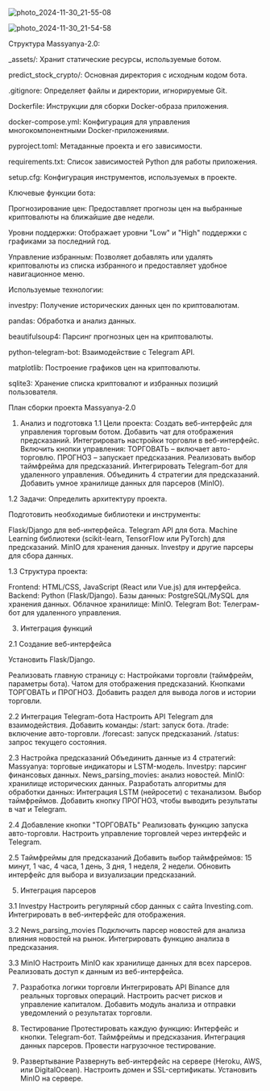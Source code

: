 





![photo_2024-11-30_21-55-08](https://github.com/user-attachments/assets/3d458fd1-1c1a-4a17-8c61-ca93a9d4bf0f)












![photo_2024-11-30_21-54-58](https://github.com/user-attachments/assets/7274ac77-9f98-41c1-909f-90bac8926f28)











Структура Massyanya-2.0:






_assets/: Хранит статические ресурсы, используемые ботом.


predict_stock_crypto/: Основная директория с исходным кодом бота.


.gitignore: Определяет файлы и директории, игнорируемые Git.


Dockerfile: Инструкции для сборки Docker-образа приложения.


docker-compose.yml: Конфигурация для управления многокомпонентными Docker-приложениями.


pyproject.toml: Метаданные проекта и его зависимости.


requirements.txt: Список зависимостей Python для работы приложения.


setup.cfg: Конфигурация инструментов, используемых в проекте.








Ключевые функции бота:


Прогнозирование цен: Предоставляет прогнозы цен на выбранные криптовалюты на ближайшие две недели.


Уровни поддержки: Отображает уровни "Low" и "High" поддержки с графиками за последний год.


Управление избранным: Позволяет добавлять или удалять криптовалюты из списка избранного и предоставляет удобное навигационное меню.








Используемые технологии:


investpy: Получение исторических данных цен по криптовалютам.


pandas: Обработка и анализ данных.


beautifulsoup4: Парсинг прогнозных цен на криптовалюты.


python-telegram-bot: Взаимодействие с Telegram API.


matplotlib: Построение графиков цен на криптовалюты.


sqlite3: Хранение списка криптовалют и избранных позиций пользователя.

















План сборки проекта Massyanya-2.0 



1. Анализ и подготовка
1.1 Цели проекта:
Создать веб-интерфейс для управления торговым ботом.
Добавить чат для отображения предсказаний.
Интегрировать настройки торговли в веб-интерфейс.
Включить кнопки управления:
ТОРГОВАТЬ – включает авто-торговлю.
ПРОГНОЗ – запускает предсказания.
Реализовать выбор таймфрейма для предсказаний.
Интегрировать Telegram-бот для удаленного управления.
Объединить 4 стратегии для предсказаний.
Добавить умное хранилище данных для парсеров (MinIO).



1.2 Задачи:
Определить архитектуру проекта.

Подготовить необходимые библиотеки и инструменты:

Flask/Django для веб-интерфейса.
Telegram API для бота.
Machine Learning библиотеки (scikit-learn, TensorFlow или PyTorch) для предсказаний.
MinIO для хранения данных.
Investpy и другие парсеры для сбора данных.



1.3 Структура проекта:

Frontend: HTML/CSS, JavaScript (React или Vue.js) для интерфейса.
Backend: Python (Flask/Django).
Базы данных: PostgreSQL/MySQL для хранения данных.
Облачное хранилище: MinIO.
Telegram Bot: Телеграм-бот для удаленного управления.

3. Интеграция функций
   
2.1 Создание веб-интерфейса

Установить Flask/Django.

Реализовать главную страницу с:
Настройками торговли (таймфрейм, параметры бота).
Чатом для отображения предсказаний.
Кнопками ТОРГОВАТЬ и ПРОГНОЗ.
Добавить раздел для вывода логов и истории торговли.


2.2 Интеграция Telegram-бота
Настроить API Telegram для взаимодействия.
Добавить команды:
/start: запуск бота.
/trade: включение авто-торговли.
/forecast: запуск предсказаний.
/status: запрос текущего состояния.


2.3 Настройка предсказаний
Объединить данные из 4 стратегий:
Massyanya: торговые индикаторы и LSTM-модель.
Investpy: парсинг финансовых данных.
News_parsing_movies: анализ новостей.
MinIO: хранилище исторических данных.
Разработать алгоритмы для обработки данных:
Интеграция LSTM (нейросети) с теханализом.
Выбор таймфреймов.
Добавить кнопку ПРОГНОЗ, чтобы выводить результаты в чат и Telegram.


2.4 Добавление кнопки "ТОРГОВАТЬ"
Реализовать функцию запуска авто-торговли.
Настроить управление торговлей через интерфейс и Telegram.


2.5 Таймфреймы для предсказаний
Добавить выбор таймфреймов:
15 минут, 1 час, 4 часа, 1 день, 3 дня, 1 неделя, 2 недели.
Обновить интерфейс для выбора и визуализации предсказаний.


5. Интеграция парсеров


3.1 Investpy
Настроить регулярный сбор данных с сайта Investing.com.
Интегрировать в веб-интерфейс для отображения.


3.2 News_parsing_movies
Подключить парсер новостей для анализа влияния новостей на рынок.
Интегрировать функцию анализа в предсказания.


3.3 MinIO
Настроить MinIO как хранилище данных для всех парсеров.
Реализовать доступ к данным из веб-интерфейса.


7. Разработка логики торговли
Интегрировать API Binance для реальных торговых операций.
Настроить расчет рисков и управление капиталом.
Добавить модуль анализа и отправки уведомлений о результатах торговли.


9. Тестирование
Протестировать каждую функцию:
Интерфейс и кнопки.
Telegram-бот.
Таймфреймы и предсказания.
Интеграция данных парсеров.
Провести нагрузочное тестирование.


11. Развертывание
Развернуть веб-интерфейс на сервере (Heroku, AWS, или DigitalOcean).
Настроить домен и SSL-сертификаты.
Установить MinIO на сервере.





